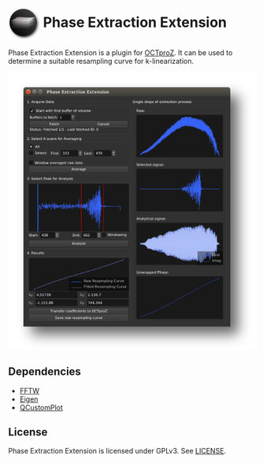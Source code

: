  # <img style="vertical-align:middle" img src="images/octproz_icon.png" width="64"> Phase Extraction Extension

Phase Extraction Extension is a plugin for [OCTproZ](https://github.com/spectralcode/OCTproZ). It can be used to determine a suitable resampling curve for k-linearization. 

<p align="center">
  <img src="images/phase_extractionextension_ubuntu_screenshot.png" width="640">
</p>




Dependencies
----------
- [FFTW](http://www.fftw.org/)
- [Eigen](http://eigen.tuxfamily.org/)
- [QCustomPlot](https://www.qcustomplot.com/)

License
----------
Phase Extraction Extension is licensed under GPLv3. See [LICENSE](LICENSE).
